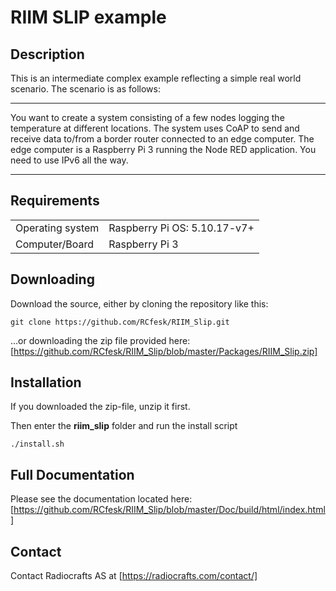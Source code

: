 <!-- pandoc -V geometry:margin=1cm -V fontsize=12pt -V fontfamily=utopia README.md -o README.pdf -->

# RIIM SLIP example 

## Description
This is an intermediate complex example reflecting a simple real world scenario. The scenario is as follows:

---

   You want to create a system consisting of a few nodes logging the temperature at different locations. The system uses CoAP to send and receive data to/from a border router connected to an edge computer. The edge computer is a Raspberry Pi 3 running the Node RED application. You need to use IPv6 all the way.

---

## Requirements
|                   |                   |
| ----------------- | ----------------- |
| Operating system  | Raspberry Pi OS: 5.10.17-v7+   |
| Computer/Board    | Raspberry Pi 3    |

## Downloading
Download the source, either by cloning the repository like this:

`
git clone https://github.com/RCfesk/RIIM_Slip.git
`


...or downloading the zip file provided here:
[https://github.com/RCfesk/RIIM_Slip/blob/master/Packages/RIIM_Slip.zip]

## Installation
If you downloaded the zip-file, unzip it first.

Then enter the **riim_slip** folder and run the install script

`
./install.sh
`


## Full Documentation
Please see the documentation located here:
[https://github.com/RCfesk/RIIM_Slip/blob/master/Doc/build/html/index.html]

## Contact
Contact Radiocrafts AS at [https://radiocrafts.com/contact/]